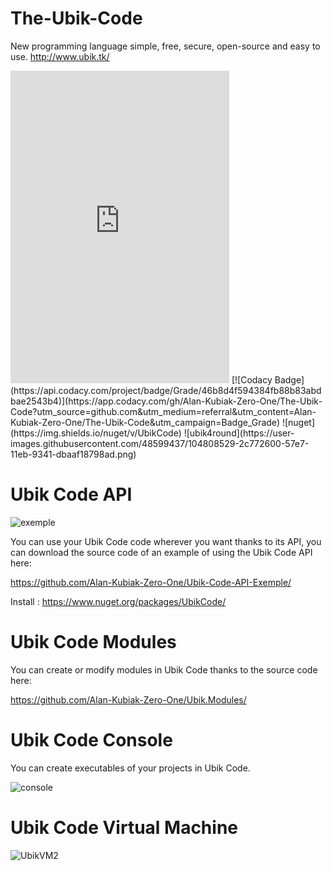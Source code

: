 # The-Ubik-Code
New programming language simple, free, secure, open-source and easy to use.
http://www.ubik.tk/
<iframe src="https://discord.com/widget?id=708241857435402242&theme=dark" width="350" height="500" allowtransparency="true" frameborder="0" sandbox="allow-popups allow-popups-to-escape-sandbox allow-same-origin allow-scripts"></iframe>
[![Codacy Badge](https://api.codacy.com/project/badge/Grade/46b8d4f594384fb88b83abdbae2543b4)](https://app.codacy.com/gh/Alan-Kubiak-Zero-One/The-Ubik-Code?utm_source=github.com&utm_medium=referral&utm_content=Alan-Kubiak-Zero-One/The-Ubik-Code&utm_campaign=Badge_Grade)
![nuget](https://img.shields.io/nuget/v/UbikCode)
![ubik4round](https://user-images.githubusercontent.com/48599437/104808529-2c772600-57e7-11eb-9341-dbaaf18798ad.png)

# Ubik Code API

![exemple](https://user-images.githubusercontent.com/48599437/103389670-9073cc00-4b10-11eb-9e39-27760e211261.png)

You can use your Ubik Code code wherever you want thanks to its API, you can download the source code of an example of using the Ubik Code API here:

https://github.com/Alan-Kubiak-Zero-One/Ubik-Code-API-Exemple/

Install : https://www.nuget.org/packages/UbikCode/

# Ubik Code Modules

You can create or modify modules in Ubik Code thanks to the source code here:

https://github.com/Alan-Kubiak-Zero-One/Ubik.Modules/

# Ubik Code Console

You can create executables of your projects in Ubik Code.

![console](https://user-images.githubusercontent.com/48599437/104854139-4f97f780-5905-11eb-8f23-c72dcb042acc.png)

# Ubik Code Virtual Machine

![UbikVM2](https://user-images.githubusercontent.com/48599437/104618547-23724180-568d-11eb-9086-c28c7e4de173.png)
